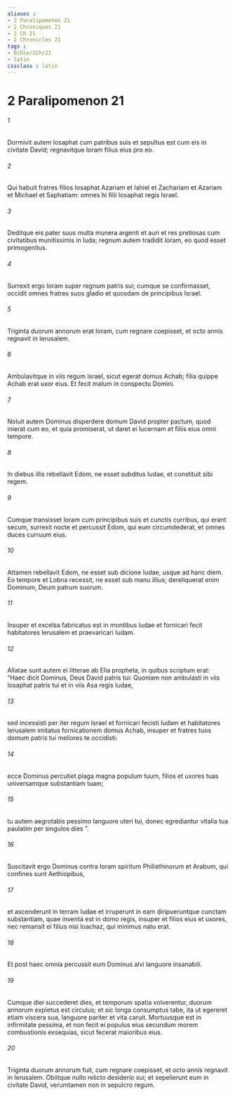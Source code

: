 ```yaml
---
aliases : 
- 2 Paralipomenon 21
- 2 Chroniques 21
- 2 Ch 21
- 2 Chronicles 21
tags : 
- Bible/2Ch/21
- latin
cssclass : latin
---
```


# 2 Paralipomenon 21

###### 1
Dormivit autem Iosaphat cum patribus suis et sepultus est cum eis in civitate David; regnavitque Ioram filius eius pro eo.
###### 2
Qui habuit fratres filios Iosaphat Azariam et Iahiel et Zachariam et Azariam et Michael et Saphatiam: omnes hi filii Iosaphat regis Israel. 
###### 3
Deditque eis pater suus multa munera argenti et auri et res pretiosas cum civitatibus munitissimis in Iuda; regnum autem tradidit Ioram, eo quod esset primogenitus.
###### 4
Surrexit ergo Ioram super regnum patris sui; cumque se confirmasset, occidit omnes fratres suos gladio et quosdam de principibus Israel.
###### 5
Triginta duorum annorum erat Ioram, cum regnare coepisset, et octo annis regnavit in Ierusalem. 
###### 6
Ambulavitque in viis regum Israel, sicut egerat domus Achab; filia quippe Achab erat uxor eius. Et fecit malum in conspectu Domini. 
###### 7
Noluit autem Dominus disperdere domum David propter pactum, quod inierat cum eo, et quia promiserat, ut daret ei lucernam et filiis eius omni tempore.
###### 8
In diebus illis rebellavit Edom, ne esset subditus Iudae, et constituit sibi regem. 
###### 9
Cumque transisset Ioram cum principibus suis et cunctis curribus, qui erant secum, surrexit nocte et percussit Edom, qui eum circumdederat, et omnes duces curruum eius. 
###### 10
Attamen rebellavit Edom, ne esset sub dicione Iudae, usque ad hanc diem. Eo tempore et Lobna recessit, ne esset sub manu illius; dereliquerat enim Dominum, Deum patrum suorum. 
###### 11
Insuper et excelsa fabricatus est in montibus Iudae et fornicari fecit habitatores Ierusalem et praevaricari Iudam.
###### 12
Allatae sunt autem ei litterae ab Elia propheta, in quibus scriptum erat: “Haec dicit Dominus, Deus David patris tui: Quoniam non ambulasti in viis Iosaphat patris tui et in viis Asa regis Iudae, 
###### 13
sed incessisti per iter regum Israel et fornicari fecisti Iudam et habitatores Ierusalem imitatus fornicationem domus Achab, insuper et fratres tuos domum patris tui meliores te occidisti: 
###### 14
ecce Dominus percutiet plaga magna populum tuum, filios et uxores tuas universamque substantiam tuam; 
###### 15
tu autem aegrotabis pessimo languore uteri tui, donec egrediantur vitalia tua paulatim per singulos dies ”.
###### 16
Suscitavit ergo Dominus contra Ioram spiritum Philisthinorum et Arabum, qui confines sunt Aethiopibus, 
###### 17
et ascenderunt in terram Iudae et irruperunt in eam diripueruntque cunctam substantiam, quae inventa est in domo regis, insuper et filios eius et uxores, nec remansit ei filius nisi Ioachaz, qui minimus natu erat.
###### 18
Et post haec omnia percussit eum Dominus alvi languore insanabili. 
###### 19
Cumque diei succederet dies, et temporum spatia volverentur, duorum annorum expletus est circulus; et sic longa consumptus tabe, ita ut egereret etiam viscera sua, languore pariter et vita caruit. Mortuusque est in infirmitate pessima, et non fecit ei populus eius secundum morem combustionis exsequias, sicut fecerat maioribus eius.
###### 20
Triginta duorum annorum fuit, cum regnare coepisset, et octo annis regnavit in Ierusalem. Obiitque nullo relicto desiderio sui; et sepelierunt eum in civitate David, verumtamen non in sepulcro regum.

